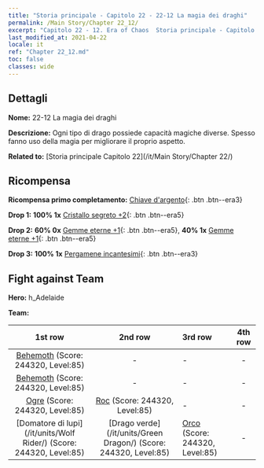 ```yaml
---
title: "Storia principale - Capitolo 22 - 22-12 La magia dei draghi"
permalink: /Main Story/Chapter 22_12/
excerpt: "Capitolo 22 - 12. Era of Chaos  Storia principale - Capitolo 22_12. 22-12 La magia dei draghi"
last_modified_at: 2021-04-22
locale: it
ref: "Chapter 22_12.md"
toc: false
classes: wide
---
```


## Dettagli

 **Nome:** 22-12 La magia dei draghi

 **Descrizione:** Ogni tipo di drago possiede capacità magiche diverse. Spesso fanno uso della magia per migliorare il proprio aspetto.

 **Related to:** [Storia principale Capitolo 22](/it/Main Story/Chapter 22/)

## Ricompensa

 **Ricompensa primo completamento:** [Chiave d'argento](/ItemsIT/con_693/){: .btn .btn--era3}

 **Drop 1:** **100% 1x** [Cristallo segreto +2](/ItemsIT/mat_80/){: .btn .btn--era5}

 **Drop 2:** **60% 0x** [Gemme eterne +1](/ItemsIT/mat_72/){: .btn .btn--era5}, **40% 1x** [Gemme eterne +1](/ItemsIT/mat_72/){: .btn .btn--era5}

 **Drop 3:** **100% 1x** [Pergamene incantesimi](/ItemsIT/con_694/){: .btn .btn--era3}


## Fight against Team
 **Hero:** h_Adelaide

 **Team:**


  | 1st row | 2nd row | 3rd row | 4th row |
  |:----:|:----:|:----|:----:|
  | [Behemoth](/it/units/Behemoth/) (Score: 244320, Level:85)  | - | - | - |
  | [Behemoth](/it/units/Behemoth/) (Score: 244320, Level:85)  | - | - | - |
  | [Ogre](/it/units/Ogre/) (Score: 244320, Level:85)  | [Roc](/it/units/Roc/) (Score: 244320, Level:85)  | - | - |
  | [Domatore di lupi](/it/units/Wolf Rider/) (Score: 244320, Level:85)  | [Drago verde](/it/units/Green Dragon/) (Score: 244320, Level:85)  | [Orco](/it/units/Orc/) (Score: 244320, Level:85)  | - |


